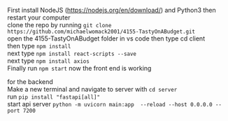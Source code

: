 First install NodeJS (https://nodejs.org/en/download/) and Python3 then restart your computer  
clone the repo by running ```git clone https://github.com/michaelwomack2001/4155-TastyOnABudget.git```  
open the 4155-TastyOnABudget folder in vs code then type cd client  
then type ```npm install```  
next type ```npm install react-scripts --save```  
next type ```npm install axios```  
Finally run ```npm start``` now the front end is working  
  
for the backend  
Make a new terminal and navigate to server with ```cd server```  
run ```pip install "fastapi[all]"```  
start api server ```python -m uvicorn main:app  --reload --host 0.0.0.0 --port 7200```  
